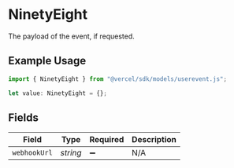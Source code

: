 # NinetyEight

The payload of the event, if requested.

## Example Usage

```typescript
import { NinetyEight } from "@vercel/sdk/models/userevent.js";

let value: NinetyEight = {};
```

## Fields

| Field              | Type               | Required           | Description        |
| ------------------ | ------------------ | ------------------ | ------------------ |
| `webhookUrl`       | *string*           | :heavy_minus_sign: | N/A                |